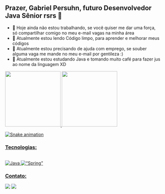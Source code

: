 ## Prazer, Gabriel Persuhn, futuro Desenvolvedor Java Sênior rsrs 👋

- 🔭 Hoje ainda não estou trabalhando, se você quiser me dar uma força, só compartilhar comigo no meu e-mail vagas na minha área
- 🌱 Atualmente estou lendo Código limpo, para aprender e melhorar meus códigos
- 🤔 Atualmente estou precisando de ajuda com emprego, se souber alguma vaga me mande no meu e-mail por gentileza :)
- 📕 Atualmente estou estudando Java e tomando muito café para fazer jus ao nome da linguagem XD

 <div>
  <a href="https://github.com/GabrielPersuhn">
  <img height="180em" src="https://github-readme-stats.vercel.app/api?username=gabrielpersuhn&show_icons=true&theme=dracula&include_all_commits=true&count_private=true"/>
  <img height="180em" src="https://github-readme-stats.vercel.app/api/top-langs/?username=gabrielpersuhn&layout=compact&langs_count=7&theme=dracula"/>
</div>
  
  ![Snake animation](https://github.com/GabrielPersuhn/GabrielPersuhn/blob/output/github-contribution-grid-snake.svg)
  
  ### Tecnologias:
<div style="display: inline_block"><br>
  <img alt="Java" src="https://img.shields.io/badge/Java-ED8B00?style=for-the-badge&logo=java&logoColor=white">
  <img alt=“Spring” src="https://img.shields.io/badge/Spring-6DB33F?style=for-the-badge&logo=spring&logoColor=white">
</div>
  
  ### Contato:
   <a href="http://api.whatsapp.com/send?phone=5547991798689" target="_blank"><img src="https://img.shields.io/badge/WhatsApp-25D366?style=for-the-badge&logo=whatsapp&logoColor=white" target="_blank"></a> 
  <a href = "mailto:gabrielpersuhn000@gmail.com"><img src="https://img.shields.io/badge/-Gmail-%23333?style=for-the-badge&logo=gmail&logoColor=white" target="_blank"></a>
